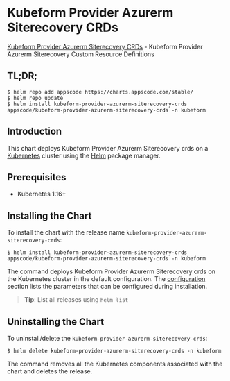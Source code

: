 # Kubeform Provider Azurerm Siterecovery CRDs

[Kubeform Provider Azurerm Siterecovery CRDs](https://github.com/kubeform) - Kubeform Provider Azurerm Siterecovery Custom Resource Definitions

## TL;DR;

```console
$ helm repo add appscode https://charts.appscode.com/stable/
$ helm repo update
$ helm install kubeform-provider-azurerm-siterecovery-crds appscode/kubeform-provider-azurerm-siterecovery-crds -n kubeform
```

## Introduction

This chart deploys Kubeform Provider Azurerm Siterecovery crds on a [Kubernetes](http://kubernetes.io) cluster using the [Helm](https://helm.sh) package manager.

## Prerequisites

- Kubernetes 1.16+

## Installing the Chart

To install the chart with the release name `kubeform-provider-azurerm-siterecovery-crds`:

```console
$ helm install kubeform-provider-azurerm-siterecovery-crds appscode/kubeform-provider-azurerm-siterecovery-crds -n kubeform
```

The command deploys Kubeform Provider Azurerm Siterecovery crds on the Kubernetes cluster in the default configuration. The [configuration](#configuration) section lists the parameters that can be configured during installation.

> **Tip**: List all releases using `helm list`

## Uninstalling the Chart

To uninstall/delete the `kubeform-provider-azurerm-siterecovery-crds`:

```console
$ helm delete kubeform-provider-azurerm-siterecovery-crds -n kubeform
```

The command removes all the Kubernetes components associated with the chart and deletes the release.


